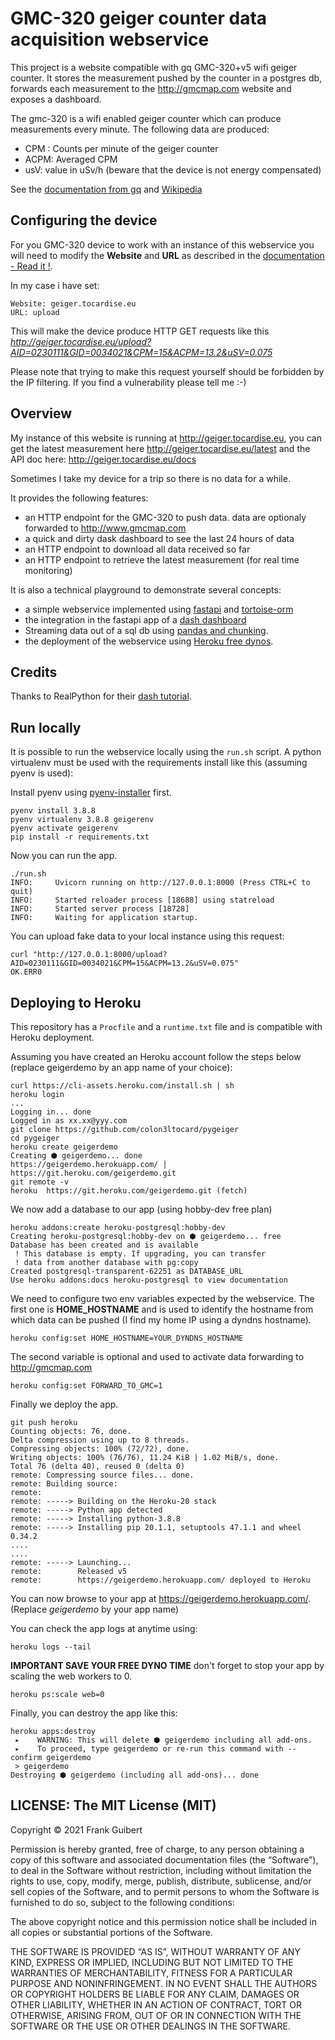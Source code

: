 # GMC-320 geiger counter data acquisition webservice

This project is a website compatible with gq GMC-320+v5 wifi geiger counter. It stores the measurement pushed by the counter in a postgres db, forwards each measurement to the http://gmcmap.com website and exposes a dashboard.

The gmc-320 is a wifi enabled geiger counter which can produce measurements every minute. The following data are produced:

* CPM : Counts per minute of the geiger counter
* ACPM: Averaged CPM
* usV: value in uSv/h (beware that the device is not energy compensated)

See the [documentation from gq](http://www.gqelectronicsllc.com/GMC-320PlusV5UserGuide.pdf) and [Wikipedia](https://en.wikipedia.org/wiki/Geiger_counter)

## Configuring the device

For you GMC-320 device to work with an instance of this webservice you will need to modify the  **Website** and **URL** as described in the [documentation - Read it !](http://www.gqelectronicsllc.com/GMC-320PlusV5UserGuide.pdf).

In my case i have set:
```
Website: geiger.tocardise.eu
URL: upload
```
This will make the device produce HTTP GET requests like this *http://geiger.tocardise.eu/upload?AID=0230111&GID=0034021&CPM=15&ACPM=13.2&uSV=0.075*

Please note that trying to make this request yourself should be forbidden by the IP filtering. If you find a vulnerability please tell me :-)

## Overview 

My instance of this website is running at http://geiger.tocardise.eu, you can get the latest measurement here http://geiger.tocardise.eu/latest and the API doc here: http://geiger.tocardise.eu/docs

Sometimes I take my device for a trip so there is no data for a while.

It provides the following features:

* an HTTP endpoint for the GMC-320 to push data. data are optionaly forwarded to http://www.gmcmap.com
* a quick and dirty dask dashboard to see the last 24 hours of data
* an HTTP endpoint to download all data received so far
* an HTTP endpoint to retrieve the latest measurement (for real time monitoring)

It is also a technical playground to demonstrate several concepts:

* a simple webservice implemented using [fastapi](https://fastapi.tiangolo.com/) and [tortoise-orm](https://tortoise-orm.readthedocs.io)
* the integration in the fastapi app of a [dash dashboard](https://pypi.org/project/dash/)
* Streaming data out of a sql db using [pandas and chunking](https://pandas.pydata.org/docs/).
* the deployment of the webservice using [Heroku free dynos](https://www.heroku.com).
## Credits

Thanks to RealPython for their [dash tutorial](https://realpython.com/python-dash/).

## Run locally

It is possible to run the webservice locally using the `run.sh` script. A python virtualenv 
must be used with the requirements install like this (assuming pyenv is used):

Install pyenv using [pyenv-installer](https://github.com/pyenv/pyenv-installer) first.

```
pyenv install 3.8.8
pyenv virtualenv 3.8.8 geigerenv
pyenv activate geigerenv
pip install -r requirements.txt
```

Now you can run the app.

```
./run.sh
INFO:     Uvicorn running on http://127.0.0.1:8000 (Press CTRL+C to quit)
INFO:     Started reloader process [18688] using statreload
INFO:     Started server process [18728]
INFO:     Waiting for application startup.
```

You can upload fake data to your local instance using this request:

```
curl "http://127.0.0.1:8000/upload?AID=0230111&GID=0034021&CPM=15&ACPM=13.2&uSV=0.075"
OK.ERR0
```

## Deploying to Heroku

This repository has a `Procfile` and a `runtime.txt` file and is compatible with Heroku deployment.

Assuming you have created an Heroku account follow the steps below (replace geigerdemo by an app name of your choice):

```
curl https://cli-assets.heroku.com/install.sh | sh
heroku login
...
Logging in... done
Logged in as xx.xx@yyy.com
git clone https://github.com/colon3ltocard/pygeiger
cd pygeiger
heroku create geigerdemo
Creating ⬢ geigerdemo... done
https://geigerdemo.herokuapp.com/ | https://git.heroku.com/geigerdemo.git
git remote -v
heroku  https://git.heroku.com/geigerdemo.git (fetch)
```

We now add a database to our app (using hobby-dev free plan)
```
heroku addons:create heroku-postgresql:hobby-dev
Creating heroku-postgresql:hobby-dev on ⬢ geigerdemo... free
Database has been created and is available
 ! This database is empty. If upgrading, you can transfer
 ! data from another database with pg:copy
Created postgresql-transparent-62251 as DATABASE_URL
Use heroku addons:docs heroku-postgresql to view documentation
```

We need to configure two env variables expected by the webservice. The first one is **HOME_HOSTNAME** and is used to identify the hostname from which data
can be pushed (I find my home IP using a dyndns hostname). 

```
heroku config:set HOME_HOSTNAME=YOUR_DYNDNS_HOSTNAME
```

The second variable is optional and used to activate data forwarding
to http://gmcmap.com

```
heroku config:set FORWARD_TO_GMC=1
```

Finally we deploy the app.
```
git push heroku
Counting objects: 76, done.
Delta compression using up to 8 threads.
Compressing objects: 100% (72/72), done.
Writing objects: 100% (76/76), 11.24 KiB | 1.02 MiB/s, done.
Total 76 (delta 40), reused 0 (delta 0)
remote: Compressing source files... done.
remote: Building source:
remote:
remote: -----> Building on the Heroku-20 stack
remote: -----> Python app detected
remote: -----> Installing python-3.8.8
remote: -----> Installing pip 20.1.1, setuptools 47.1.1 and wheel 0.34.2
....
....
remote: -----> Launching...
remote:        Released v5
remote:        https://geigerdemo.herokuapp.com/ deployed to Heroku
```

You can now browse to your app at https://geigerdemo.herokuapp.com/. (Replace *geigerdemo* by your app name)

You can check the app logs at anytime using:

```
heroku logs --tail
```

**IMPORTANT SAVE YOUR FREE DYNO TIME** don't forget to stop your app by scaling the web workers to 0.

```
heroku ps:scale web=0
```

Finally, you can destroy the app like this:
```
heroku apps:destroy
 ▸    WARNING: This will delete ⬢ geigerdemo including all add-ons.
 ▸    To proceed, type geigerdemo or re-run this command with --confirm geigerdemo
 > geigerdemo
Destroying ⬢ geigerdemo (including all add-ons)... done
 ```

## LICENSE: The MIT License (MIT)

Copyright © 2021 Frank Guibert

Permission is hereby granted, free of charge, to any person obtaining a copy of this software and associated documentation files (the “Software”), to deal in the Software without restriction, including without limitation the rights to use, copy, modify, merge, publish, distribute, sublicense, and/or sell copies of the Software, and to permit persons to whom the Software is furnished to do so, subject to the following conditions:

The above copyright notice and this permission notice shall be included in all copies or substantial portions of the Software.

THE SOFTWARE IS PROVIDED “AS IS”, WITHOUT WARRANTY OF ANY KIND, EXPRESS OR IMPLIED, INCLUDING BUT NOT LIMITED TO THE WARRANTIES OF MERCHANTABILITY, FITNESS FOR A PARTICULAR PURPOSE AND NONINFRINGEMENT. IN NO EVENT SHALL THE AUTHORS OR COPYRIGHT HOLDERS BE LIABLE FOR ANY CLAIM, DAMAGES OR OTHER LIABILITY, WHETHER IN AN ACTION OF CONTRACT, TORT OR OTHERWISE, ARISING FROM, OUT OF OR IN CONNECTION WITH THE SOFTWARE OR THE USE OR OTHER DEALINGS IN THE SOFTWARE.